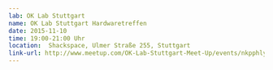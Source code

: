 ```yaml
---
lab: OK Lab Stuttgart
name: OK Lab Stuttgart Hardwaretreffen
date: 2015-11-10
time: 19:00-21:00 Uhr
location:  Shackspace, Ulmer Straße 255, Stuttgart
link-url: http://www.meetup.com/OK-Lab-Stuttgart-Meet-Up/events/nkpphlytpbnb/
---
```

